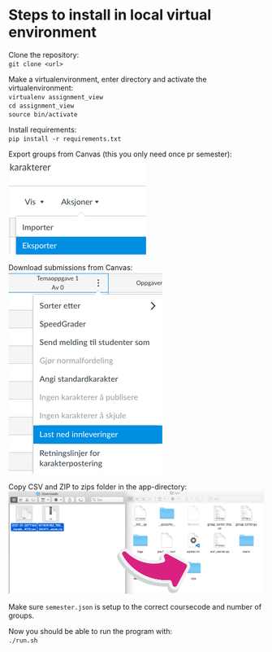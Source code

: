 # Steps to install in local virtual environment

Clone the repository:  
`git clone <url>`


Make a virtualenvironment, enter directory and activate the virtualenvironment:  
`virtualenv assignment_view`  
`cd assignment_view`  
`source bin/activate`  


Install requirements:  
`pip install -r requirements.txt`  


Export groups from Canvas (this you only need once pr semester):  
![export_groups](app/demo/export_groups.png)  


Download submissions from Canvas:  
![download_submissions](app/demo/download_submissions.png)  


Copy CSV and ZIP to zips folder in the app-directory:  
![csv_zip_to_folder](app/demo/csv_zip_to_folder.png)  


Make sure `semester.json` is setup to the correct coursecode and number of groups.  


Now you should be able to run the program with:  
`./run.sh`  


